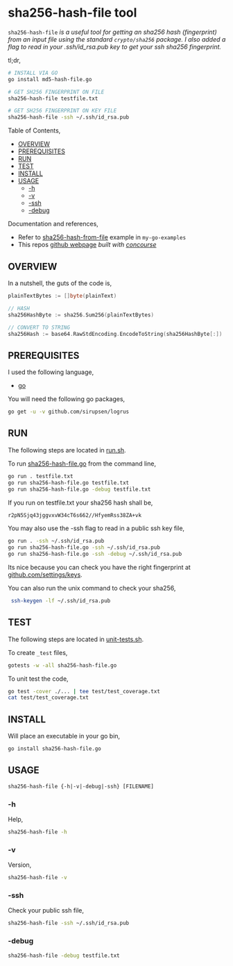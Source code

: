 # sha256-hash-file tool

`sha256-hash-file` _is a useful tool for
getting an sha256 hash (fingerprint) from an input file using the standard
`crypto/sha256` package.
I also added a flag to read in your .ssh/id_rsa.pub key to get your ssh sha256 fingerprint._

tl;dr,

```bash
# INSTALL VIA GO
go install md5-hash-file.go

# GET SH256 FINGERPRINT ON FILE
sha256-hash-file testfile.txt

# GET SH256 FINGERPRINT ON KEY FILE
sha256-hash-file -ssh ~/.ssh/id_rsa.pub
```

Table of Contents,

* [OVERVIEW](https://github.com/JeffDeCola/my-go-tools/tree/master/cryptography-tools/sha256-hash-file#overview)
* [PREREQUISITES](https://github.com/JeffDeCola/my-go-tools/tree/master/cryptography-tools/sha256-hash-file#prerequisites)
* [RUN](https://github.com/JeffDeCola/my-go-tools/tree/master/cryptography-tools/sha256-hash-file#run)
* [TEST](https://github.com/JeffDeCola/my-go-tools/tree/master/cryptography-tools/sha256-hash-file#test)
* [INSTALL](https://github.com/JeffDeCola/my-go-tools/tree/master/cryptography-tools/sha256-hash-file#install)
* [USAGE](https://github.com/JeffDeCola/my-go-tools/tree/master/cryptography-tools/sha256-hash-file#usage)
  * [-h](https://github.com/JeffDeCola/my-go-tools/tree/master/cryptography-tools/sha256-hash-file#-h)
  * [-v](https://github.com/JeffDeCola/my-go-tools/tree/master/cryptography-tools/sha256-hash-file#-v)
  * [-ssh](https://github.com/JeffDeCola/my-go-tools/tree/master/cryptography-tools/sha256-hash-file#-ssh)
  * [-debug](https://github.com/JeffDeCola/my-go-tools/tree/master/cryptography-tools/sha256-hash-file#-debug)

Documentation and references,

* Refer to
  [sha256-hash-from-file](https://github.com/JeffDeCola/my-go-examples/tree/master/cryptography/hashing/sha256-hash-from-file)
  example in `my-go-examples`
* This repos
  [github webpage](https://jeffdecola.github.io/my-go-tools/)
  _built with
  [concourse](https://github.com/JeffDeCola/my-go-tools/blob/master/ci-README.md)_

## OVERVIEW

In a nutshell, the guts of the code is,

```go
plainTextBytes := []byte(plainText)

// HASH
sha256HashByte := sha256.Sum256(plainTextBytes)

// CONVERT TO STRING
sha256Hash := base64.RawStdEncoding.EncodeToString(sha256HashByte[:])
```

## PREREQUISITES

I used the following language,

* [go](https://github.com/JeffDeCola/my-cheat-sheets/tree/master/software/development/languages/go-cheat-sheet)

You will need the following go packages,

```bash
go get -u -v github.com/sirupsen/logrus
```

## RUN

The following steps are located in
[run.sh](https://github.com/JeffDeCola/my-go-tools/blob/master/cryptography-tools/sha256-hash-file/run.sh).

To run
[sha256-hash-file.go](https://github.com/JeffDeCola/my-go-tools/blob/master/cryptography-tools/sha256-hash-file/sha256-hash-file.go)
from the command line,

```bash
go run . testfile.txt
go run sha256-hash-file.go testfile.txt
go run sha256-hash-file.go -debug testfile.txt
```

If you run on testfile.txt your sha256 hash shall be,

```txt
r2pN5Sjq43jggvxvW34cT6s662//HfyemRss38ZA+vk
```

You may also use the -ssh flag to read in a public ssh key file,

```bash
go run . -ssh ~/.ssh/id_rsa.pub
go run sha256-hash-file.go -ssh ~/.ssh/id_rsa.pub
go run sha256-hash-file.go -ssh -debug ~/.ssh/id_rsa.pub
```

Its nice because you can check you have the right fingerprint at
[github.com/settings/keys](https://github.com/settings/keys).

You can also run the unix command to check your sha256,

```bash
 ssh-keygen -lf ~/.ssh/id_rsa.pub
```

## TEST

The following steps are located in
[unit-tests.sh](https://github.com/JeffDeCola/my-go-tools/blob/master/cryptography-tools/sha256-hash-file/test/unit-tests.sh).

To create `_test` files,

```bash
gotests -w -all sha256-hash-file.go
```

To unit test the code,

```bash
go test -cover ./... | tee test/test_coverage.txt
cat test/test_coverage.txt
```

## INSTALL

Will place an executable in your go bin,

```bash
go install sha256-hash-file.go
```

## USAGE

```txt
sha256-hash-file {-h|-v|-debug|-ssh} [FILENAME]
```

### -h

Help,

```bash
sha256-hash-file -h
```

### -v

Version,

```bash
sha256-hash-file -v
```

### -ssh

Check your public ssh file,

```bash
sha256-hash-file -ssh ~/.ssh/id_rsa.pub
```

### -debug

```bash
sha256-hash-file -debug testfile.txt
```
